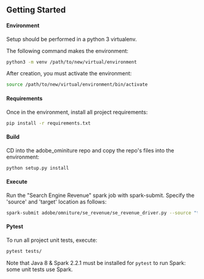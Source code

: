 ## Getting Started

#### Environment
Setup should be performed in a python 3 virtualenv. 

The following command makes the environment:
```bash
python3 -m venv /path/to/new/virtual/environment
```

After creation, you must activate the environment:
```bash
source /path/to/new/virtual/environment/bin/activate 
```

#### Requirements
Once in the environment, install all project requirements:
```bash
pip install -r requirements.txt
```

#### Build
CD into the adobe_ominiture repo and copy the repo's files into the environment:
```bash
python setup.py install
```

#### Execute
Run the "Search Engine Revenue" spark job with spark-submit. Specify the 'source' and 'target' location as follows:
```bash
spark-submit adobe/omniture/se_revenue/se_revenue_driver.py --source "tests/resources/data.sql" --target "tests/results/DATE_SearchKeywordPerformance.tab"
```

#### Pytest

To run all project unit tests, execute:
```bash
pytest tests/
```

Note that Java 8 & Spark 2.2.1 must be installed for `pytest` to run Spark: some unit tests use Spark.